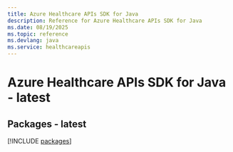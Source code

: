 ```yaml
---
title: Azure Healthcare APIs SDK for Java
description: Reference for Azure Healthcare APIs SDK for Java
ms.date: 08/19/2025
ms.topic: reference
ms.devlang: java
ms.service: healthcareapis
---
```

# Azure Healthcare APIs SDK for Java - latest
## Packages - latest
[!INCLUDE [packages](healthcare-apis-index.md)]